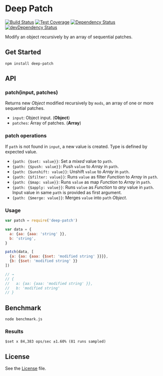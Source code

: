 # Deep Patch
[![Build Status](https://travis-ci.org/grindcode/deep-patch.svg?branch=master)](https://travis-ci.org/grindcode/deep-patch) [![Test Coverage](https://codeclimate.com/github/grindcode/deep-patch/badges/coverage.svg)](https://codeclimate.com/github/grindcode/deep-patch/coverage) [![Dependency Status](https://david-dm.org/grindcode/deep-patch.svg)](https://david-dm.org/grindcode/deep-patch) [![devDependency Status](https://david-dm.org/grindcode/deep-patch/dev-status.svg)](https://david-dm.org/grindcode/deep-patch#info=devDependencies)

Modify an object recursively by an array of sequential patches.

## Get Started
```shell
npm install deep-patch
```

## API
### patch(input, patches)
Returns new _Object_ modified recursively by `mods`, an array of one or more sequential patches.
* `input`: Object input. (**Object**)
* `patches`: Array of patches. (**Array**)

### patch operations
If `path` is not found in `input`, a new value is created. Type is defined by expected value.
* `{path: {$set: value}}`: Set a _mixed_ value to `path`.
* `{path: {$push: value}}`: Push `value` to _Array_ in `path`.
* `{path: {$unshift: value}}`: Unshift `value` to _Array_ in `path`.
* `{path: {$filter: value}}`: Runs `value` as filter _Function_ to _Array_ in `path`.
* `{path: {$map: value}}`: Runs `value` as map _Function_ to _Array_ in `path`.
* `{path: {$apply: value}}`: Runs `value` as _Function_ to _any_ value in `path`. Input value in same `path` is provided as first argument.
* `{path: {$merge: value}}`: Merges `value` into `path` _Object_.

### Usage
```javascript
var patch = require('deep-patch')

var data = {
  a: {aa: {aaa: 'string' }},
  b: 'string',
}

patch(data, [
  {a: {aa: {aaa: {$set: 'modified string' }}}},
  {b: {$set: 'modified string' }}
])

// →
// {
//   a: {aa: {aaa: 'modified string' }},
//   b: 'modified string'
// }
```

## Benchmark
```shell
node benchmark.js
```

### Results
```shell
$set x 84,383 ops/sec ±1.60% (81 runs sampled)
```

## License
See the [License](LICENSE) file.
